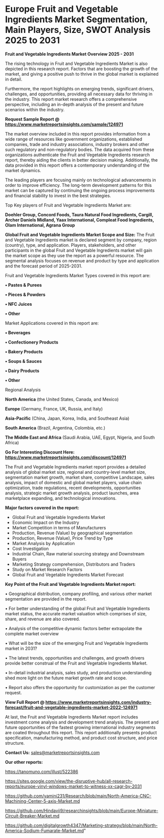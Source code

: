 # Europe Fruit and Vegetable Ingredients Market Segmentation, Main Players, Size, SWOT Analysis 2025 to 2031

<Strong> Fruit and Vegetable Ingredients Market Overview 2025 - 2031</strong>

The rising technology in Fruit and Vegetable Ingredients Market is also depicted in this research report. Factors that are boosting the growth of the market, and giving a positive push to thrive in the global market is explained in detail.

Furthermore, the report highlights on emerging trends, significant drivers, challenges, and opportunities, providing all necessary data for thriving in the industry. This report market research offers a comprehensive perspective, including an in-depth analysis of the present and future scenarios within the industry.

<strong>Request Sample Report @ <a href=https://www.marketreportsinsights.com/sample/124971>https://www.marketreportsinsights.com/sample/124971</a></strong>

The market overview included in this report provides information from a wide range of resources like government organizations, established companies, trade and industry associations, industry brokers and other such regulatory and non-regulatory bodies. The data acquired from these organizations authenticate the Fruit and Vegetable Ingredients research report, thereby aiding the clients in better decision making. Additionally, the data provided in this report offers a contemporary understanding of the market dynamics.

The leading players are focusing mainly on technological advancements in order to improve efficiency. The long-term development patterns for this market can be captured by continuing the ongoing process improvements and financial stability to invest in the best strategies.

Top Key players of Fruit and Vegetable Ingredients Market are:

<strong>Doehler Group, Concord Foods, Taura Natural Food Ingredients, Cargill, Archer Daniels Midland, Yaax International, Compleat Food Ingredients, Olam International, Agrana Group</strong>

<strong><b>Global Fruit and Vegetable Ingredients Market Scope and Size:</b></strong>
The Fruit and Vegetable Ingredients market is declared segment by company, region (country), type, and application. Players, stakeholders, and other participants in the global Fruit and Vegetable Ingredients market will gain the market scope as they use the report as a powerful resource. The segmental analysis focuses on revenue and product by type and application and the forecast period of 2025-2031.

Fruit and Vegetable Ingredients Market Types covered in this report are:

<strong>• Pastes & Purees

• Pieces & Powders

• NFC Juices

• Other</strong>

Market Applications covered in this report are:

<strong>• Beverages

• Confectionery Products

• Bakery Products

• Soups & Sauces

• Dairy Products

• Other</strong> 

Regional Analysis

<strong>North America</strong> (the United States, Canada, and Mexico)

<strong>Europe</strong> (Germany, France, UK, Russia, and Italy)

<strong>Asia-Pacific</strong> (China, Japan, Korea, India, and Southeast Asia)

<strong>South America</strong> (Brazil, Argentina, Colombia, etc.)

<strong>The Middle East and Africa</strong> (Saudi Arabia, UAE, Egypt, Nigeria, and South Africa)

<strong>Go For Interesting Discount Here: <a href=https://www.marketreportsinsights.com/discount/124971>https://www.marketreportsinsights.com/discount/124971</a></strong>

The Fruit and Vegetable Ingredients market report provides a detailed analysis of global market size, regional and country-level market size, segmentation market growth, market share, competitive Landscape, sales analysis, impact of domestic and global market players, value chain optimization, trade regulations, recent developments, opportunities analysis, strategic market growth analysis, product launches, area marketplace expanding, and technological innovations.

<strong><b>Major factors covered in the report:</b></strong>
<ul>
  <li>Global Fruit and Vegetable Ingredients Market </li>
  <li>Economic Impact on the Industry</li>
  <li>Market Competition in terms of Manufacturers</li>
  <li>Production, Revenue (Value) by geographical segmentation</li>
  <li>Production, Revenue (Value), Price Trend by Type</li>
  <li>Market Analysis by Application</li>
  <li>Cost Investigation</li>
  <li>Industrial Chain, Raw material sourcing strategy and Downstream Buyers</li>
  <li>Marketing Strategy comprehension, Distributors and Traders</li>
  <li>Study on Market Research Factors</li>
  <li>Global Fruit and Vegetable Ingredients Market Forecast</li>
</ul>

<strong><b>Key Point of the Fruit and Vegetable Ingredients Market report:</b></strong>

• Geographical distribution, company profiling, and various other market segmentation are provided in the report.

• For better understanding of the global Fruit and Vegetable Ingredients market status, the accurate market valuation which comprises of size, share, and revenue are also covered.

• Analysis of the competitive dynamic factors better extrapolate the complete market overview

• What will be the size of the emerging Fruit and Vegetable Ingredients market in 2031?

• The latest trends, opportunities and challenges, and growth drivers provide better construal of the Fruit and Vegetable Ingredients Market.

• In-detail industrial analysis, sales study, and production understanding shed more light on the future market growth rate and scope.

• Report also offers the opportunity for customization as per the customer request.

<strong><b>View Full Report @ <a href=https://www.marketreportsinsights.com/industry-forecast/fruit-and-vegetable-ingredients-market-2022-124971>https://www.marketreportsinsights.com/industry-forecast/fruit-and-vegetable-ingredients-market-2022-124971</a></b></strong>


At last, the Fruit and Vegetable Ingredients Market report includes investment come analysis and development trend analysis. The present and future opportunities of the fastest growing international industry segments are coated throughout this report. This report additionally presents product specification, manufacturing method, and product cost structure, and price structure.

<strong>Contact Us:</strong>
sales@marketreportsinsights.com

<strong>Our other reports:</strong>

<a href=https://tanomuno.com/illust/522386>https://tanomuno.com/illust/522386</a>

<a href=https://sites.google.com/view/the-disruptive-hub/all-research-reports/europe-vinyl-windows-market-to-witness-xx-cagr-by-2031>https://sites.google.com/view/the-disruptive-hub/all-research-reports/europe-vinyl-windows-market-to-witness-xx-cagr-by-2031</a>

<a href=https://github.com/yamini231/Research/blob/main/North-America-CNC-Machining-Center-5-axis-Market.md>https://github.com/yamini231/Research/blob/main/North-America-CNC-Machining-Center-5-axis-Market.md</a>

<a href=https://github.com/Hindavii9/researchinsights/blob/main/Europe-Miniature-Circuit-Breaker-Market.md>https://github.com/Hindavii9/researchinsights/blob/main/Europe-Miniature-Circuit-Breaker-Market.md</a>

<a href=https://github.com/digitalgrowth4347/Marketing-strategy/blob/main/North-America-Sodium-Fumarate-Market.md>https://github.com/digitalgrowth4347/Marketing-strategy/blob/main/North-America-Sodium-Fumarate-Market.md</a>"
